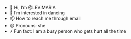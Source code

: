 - 👋 Hi, I’m @LEVIMARIA
- 👀 I’m interested in dancing
- 📫 How to reach me through email
- 😄 Pronouns: she
- ⚡ Fun fact: I am a busy person who gets hurt all the time

<!---
LEVIMARIA/LEVIMARIA is a ✨ special ✨ repository because its `README.md` (this file) appears on your GitHub profile.
You can click the Preview link to take a look at your changes.
--->
